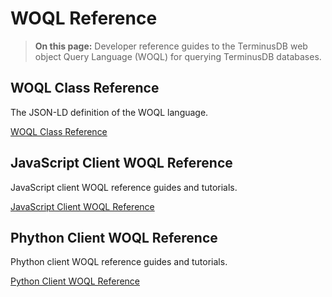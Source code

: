 <div class="tdb-bgi tdb-landing-bg"></div>

# WOQL Reference

> **On this page:** Developer reference guides to the TerminusDB web object Query Language (WOQL) for querying TerminusDB databases.

## WOQL Class Reference

The JSON-LD definition of the WOQL language.   

[WOQL Class Reference](reference/reference-woql-json-ld)

## JavaScript Client WOQL Reference

JavaScript client WOQL reference guides and tutorials.

[JavaScript Client WOQL Reference](reference/reference-client)

## Phython Client WOQL Reference

Phython client WOQL reference guides and tutorials.

[Python Client WOQL Reference](reference/reference-client)